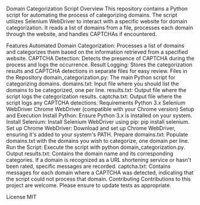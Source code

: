 Domain Categorization Script
Overview
This repository contains a Python script for automating the process of categorizing domains. The script utilizes Selenium WebDriver to interact with a specific website for domain categorization. It reads a list of domains from a file, processes each domain through the website, and handles CAPTCHAs if encountered.

Features
Automated Domain Categorization: Processes a list of domains and categorizes them based on the information retrieved from a specified website.
CAPTCHA Detection: Detects the presence of CAPTCHA during the process and logs the occurrence.
Result Logging: Stores the categorization results and CAPTCHA detections in separate files for easy review.
Files in the Repository
domain_categorization.py: The main Python script for categorizing domains.
domains.txt: Input file where you should list the domains to be categorized, one per line.
results.txt: Output file where the script logs the categorization results.
captcha.txt: Output file where the script logs any CAPTCHA detections.
Requirements
Python 3.x
Selenium WebDriver
Chrome WebDriver (compatible with your Chrome version)
Setup and Execution
Install Python: Ensure Python 3.x is installed on your system.
Install Selenium: Install Selenium WebDriver using pip: pip install selenium.
Set up Chrome WebDriver: Download and set up Chrome WebDriver, ensuring it's added to your system's PATH.
Prepare domains.txt: Populate domains.txt with the domains you wish to categorize, one domain per line.
Run the Script: Execute the script with python domain_categorization.py.
Output
results.txt: Contains the domain name and its corresponding categories. If a domain is recognized as a URL shortening service or hasn't been rated, specific messages are recorded.
captcha.txt: Contains messages for each domain where a CAPTCHA was detected, indicating that the script could not process that domain.
Contributing
Contributions to this project are welcome. Please ensure to update tests as appropriate.

License
MIT

